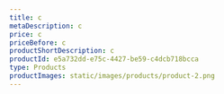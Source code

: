 ```yaml
---
title: c
metaDescription: c
price: c
priceBefore: c
productShortDescription: c
productId: e5a732dd-e75c-4427-be59-c4dcb718bcca
type: Products
productImages: static/images/products/product-2.png
---
```

